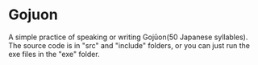 # Gojuon
A simple practice of speaking or writing Gojūon(50 Japanese syllables).  
The source code is in "src" and "include" folders, or you can just run the exe files in the "exe" folder.
